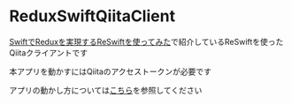 # ReduxSwiftQiitaClient

[SwiftでReduxを実現するReSwiftを使ってみた](http://qiita.com/hachinobu/items/19265ee6c987844e7b08)で紹介しているReSwiftを使ったQiitaクライアントです

本アプリを動かすにはQiitaのアクセストークンが必要です

アプリの動かし方については[こちら](http://qiita.com/hachinobu/items/19265ee6c987844e7b08#%E4%BB%8A%E5%9B%9E%E4%BD%9C%E6%88%90%E3%81%97%E3%81%9F%E3%82%B5%E3%83%B3%E3%83%97%E3%83%AB%E3%82%A2%E3%83%97%E3%83%AA%E3%81%AE%E5%8B%95%E3%81%8B%E3%81%97%E6%96%B9)を参照してください
